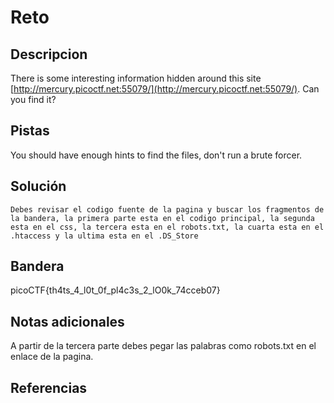 # Reto

## Descripcion
There is some interesting information hidden around this site [http://mercury.picoctf.net:55079/](http://mercury.picoctf.net:55079/). Can you find it?

## Pistas
You should have enough hints to find the files, don't run a brute forcer.

## Solución

```
Debes revisar el codigo fuente de la pagina y buscar los fragmentos de la bandera, la primera parte esta en el codigo principal, la segunda esta en el css, la tercera esta en el robots.txt, la cuarta esta en el .htaccess y la ultima esta en el .DS_Store
```

## Bandera
picoCTF{th4ts_4_l0t_0f_pl4c3s_2_lO0k_74cceb07}

## Notas adicionales
A partir de la tercera parte debes pegar las palabras como robots.txt en el enlace de la pagina.

## Referencias